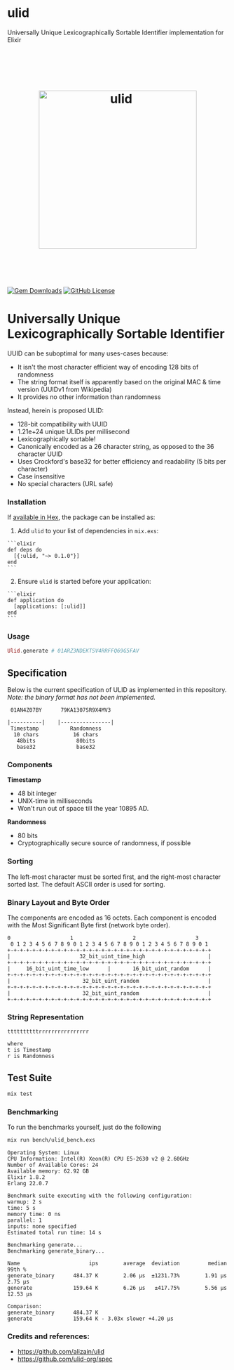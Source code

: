 # ulid
Universally Unique Lexicographically Sortable Identifier implementation for Elixir

<h1 align="center">
	<br>
	<br>
	<img width="360" src="logo.png" alt="ulid">
	<br>
	<br>
	<br>
</h1>

[![Gem Downloads](http://img.shields.io/gem/dt/ulid.svg)](https://rubygems.org/gems/ulid)
[![GitHub License](https://img.shields.io/github/license/mashape/apistatus.svg)](https://github.com/rafaelsales/ulid)

# Universally Unique Lexicographically Sortable Identifier

UUID can be suboptimal for many uses-cases because:

- It isn't the most character efficient way of encoding 128 bits of randomness
- The string format itself is apparently based on the original MAC & time version (UUIDv1 from Wikipedia)
- It provides no other information than randomness

Instead, herein is proposed ULID:

- 128-bit compatibility with UUID
- 1.21e+24 unique ULIDs per millisecond
- Lexicographically sortable!
- Canonically encoded as a 26 character string, as opposed to the 36 character UUID
- Uses Crockford's base32 for better efficiency and readability (5 bits per character)
- Case insensitive
- No special characters (URL safe)

### Installation

If [available in Hex](https://hex.pm/docs/publish), the package can be installed as:

  1. Add `ulid` to your list of dependencies in `mix.exs`:

    ```elixir
    def deps do
      [{:ulid, "~> 0.1.0"}]
    end
    ```

  2. Ensure `ulid` is started before your application:

    ```elixir
    def application do
      [applications: [:ulid]]
    end
    ```

### Usage

```elixir
Ulid.generate # 01ARZ3NDEKTSV4RRFFQ69G5FAV
```

## Specification

Below is the current specification of ULID as implemented in this repository. *Note: the binary format has not been implemented.*

```
 01AN4Z07BY      79KA1307SR9X4MV3

|----------|    |----------------|
 Timestamp          Randomness
  10 chars           16 chars
   48bits             80bits
   base32             base32
```

### Components

**Timestamp**
- 48 bit integer
- UNIX-time in milliseconds
- Won't run out of space till the year 10895 AD.

**Randomness**
- 80 bits
- Cryptographically secure source of randomness, if possible

### Sorting

The left-most character must be sorted first, and the right-most character sorted last. The default ASCII order is used for sorting.

### Binary Layout and Byte Order

The components are encoded as 16 octets. Each component is encoded with the Most Significant Byte first (network byte order).

```
0                   1                   2                   3
 0 1 2 3 4 5 6 7 8 9 0 1 2 3 4 5 6 7 8 9 0 1 2 3 4 5 6 7 8 9 0 1
+-+-+-+-+-+-+-+-+-+-+-+-+-+-+-+-+-+-+-+-+-+-+-+-+-+-+-+-+-+-+-+-+
|                      32_bit_uint_time_high                    |
+-+-+-+-+-+-+-+-+-+-+-+-+-+-+-+-+-+-+-+-+-+-+-+-+-+-+-+-+-+-+-+-+
|     16_bit_uint_time_low      |       16_bit_uint_random      |
+-+-+-+-+-+-+-+-+-+-+-+-+-+-+-+-+-+-+-+-+-+-+-+-+-+-+-+-+-+-+-+-+
|                       32_bit_uint_random                      |
+-+-+-+-+-+-+-+-+-+-+-+-+-+-+-+-+-+-+-+-+-+-+-+-+-+-+-+-+-+-+-+-+
|                       32_bit_uint_random                      |
+-+-+-+-+-+-+-+-+-+-+-+-+-+-+-+-+-+-+-+-+-+-+-+-+-+-+-+-+-+-+-+-+
```

### String Representation

```
ttttttttttrrrrrrrrrrrrrrrr

where
t is Timestamp
r is Randomness
```

## Test Suite

```sh
mix test
```

### Benchmarking

To run the benchmarks yourself, just do the following

```sh
mix run bench/ulid_bench.exs
```

```
Operating System: Linux
CPU Information: Intel(R) Xeon(R) CPU E5-2630 v2 @ 2.60GHz
Number of Available Cores: 24
Available memory: 62.92 GB
Elixir 1.8.2
Erlang 22.0.7

Benchmark suite executing with the following configuration:
warmup: 2 s
time: 5 s
memory time: 0 ns
parallel: 1
inputs: none specified
Estimated total run time: 14 s

Benchmarking generate...
Benchmarking generate_binary...

Name                      ips        average  deviation         median         99th %
generate_binary      484.37 K        2.06 μs  ±1231.73%        1.91 μs        2.75 μs
generate             159.64 K        6.26 μs   ±417.75%        5.56 μs       12.53 μs

Comparison:
generate_binary      484.37 K
generate             159.64 K - 3.03x slower +4.20 μs
```

### Credits and references:

* https://github.com/alizain/ulid
* https://github.com/ulid-org/spec
